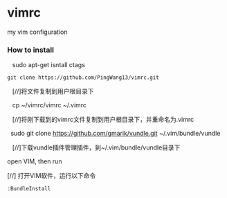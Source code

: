 vimrc
=====

my vim configuration
### How to install

    sudo apt-get isntall ctags

    git clone https://github.com/PingWang13/vimrc.git
    [//]将文件复制到用户根目录下
    
    
    cp ~/vimrc/vimrc ~/.vimrc
    
    [//]将刚下载到的vimrc文件复制到用户根目录下，并重命名为.vimrc
    
    
    sudo git clone https://github.com/gmarik/vundle.git ~/.vim/bundle/vundle
    
    [//]下载vundle插件管理插件，到~/.vim/bundle/vundle目录下
      

open VIM, then run

[//] 打开VIM软件，运行以下命令


    :BundleInstall

